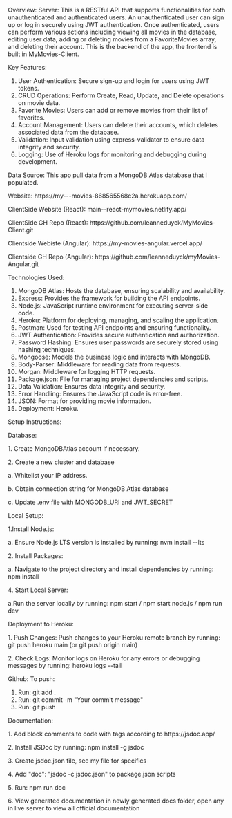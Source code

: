 Overview:
Server: This is a RESTful API that supports functionalities for both unauthenticated and authenticated users. An unauthenticated user can sign up or log in securely using JWT authentication. Once authenticated, users can perform various actions including viewing all movies in the database, editing user data, adding or deleting movies from a FavoriteMovies array, and deleting their account. This is the backend of the app, the frontend is built in MyMovies-Client.

Key Features:

1. User Authentication: Secure sign-up and login for users using JWT tokens.
2. CRUD Operations: Perform Create, Read, Update, and Delete operations on movie data.
3. Favorite Movies: Users can add or remove movies from their list of favorites.
4. Account Management: Users can delete their accounts, which deletes associated data from the database.
5. Validation: Input validation using express-validator to ensure data integrity and security.
6. Logging: Use of Heroku logs for monitoring and debugging during development.

Data Source:
This app pull data from a MongoDB Atlas database that I populated.

<p>Website: https://my---movies-868565568c2a.herokuapp.com/</p>
<p>ClientSide Website (React): main--react-mymovies.netlify.app/</p>
<p>ClientSide GH Repo (React): https://github.com/leanneduyck/MyMovies-Client.git</p>
<p>Clientside Webiste (Angular): https://my-movies-angular.vercel.app/</p>
<p>Clientside GH Repo (Angular): https://github.com/leanneduyck/myMovies-Angular.git</p>

Technologies Used:

1. MongoDB Atlas: Hosts the database, ensuring scalability and availability.
2. Express: Provides the framework for building the API endpoints.
3. Node.js: JavaScript runtime environment for executing server-side code.
4. Heroku: Platform for deploying, managing, and scaling the application.
5. Postman: Used for testing API endpoints and ensuring functionality.
6. JWT Authentication: Provides secure authentication and authorization.
7. Password Hashing: Ensures user passwords are securely stored using hashing techniques.
8. Mongoose: Models the business logic and interacts with MongoDB.
9. Body-Parser: Middleware for reading data from requests.
10. Morgan: Middleware for logging HTTP requests.
11. Package.json: File for managing project dependencies and scripts.
12. Data Validation: Ensures data integrity and security.
13. Error Handling: Ensures the JavaScript code is error-free.
14. JSON: Format for providing movie information.
15. Deployment: Heroku.

Setup Instructions:

Database:

<p>1. Create MongoDBAtlas account if necessary.</p>
<p>2. Create a new cluster and database</p>
  <p>a. Whitelist your IP address.</p>
  <p>b. Obtain connection string for MongoDB Atlas database</p>
  <p>c. Update .env file with MONGODB_URI and JWT_SECRET</p>

Local Setup:

<p>1.Install Node.js:</p> 
  <p>a. Ensure Node.js LTS version is installed by running: nvm install --lts</p>
<p>2. Install Packages:</p> 
  <p>a. Navigate to the project directory and install dependencies by running: npm install</p>
<p>4. Start Local Server:</p> 
  <p>a.Run the server locally by running: npm start / npm start node.js / npm run dev</p>

Deployment to Heroku:

<p>1. Push Changes: Push changes to your Heroku remote branch by running: git push heroku main (or git push origin main)</p>
<p>2. Check Logs: Monitor logs on Heroku for any errors or debugging messages by running: heroku logs --tail</p>

Github:
To push:

1. Run: git add .
2. Run: git commit -m "Your commit message"
3. Run: git push

Documentation:

<p>1. Add block comments to code with tags according to https://jsdoc.app/</p>
<p>2. Install JSDoc by running: npm install -g jsdoc</p>
<p>3. Create jsdoc.json file, see my file for specifics</p>
<p>4. Add "doc": "jsdoc -c jsdoc.json" to package.json scripts</p>
<p>5. Run: npm run doc</p>
<p>6. View generated documentation in newly generated docs folder, open any in live server to view all official documentation</p>
